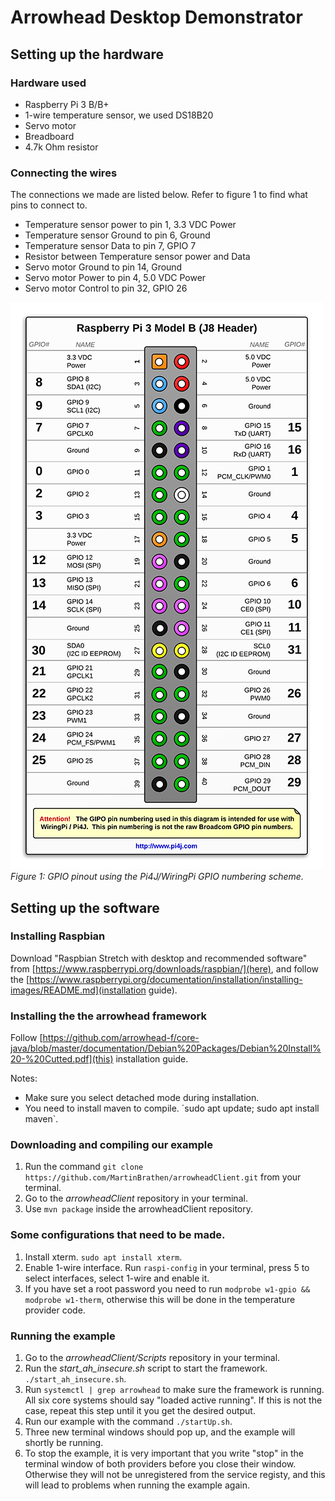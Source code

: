 # Arrowhead Desktop Demonstrator

## Setting up the hardware

### Hardware used

- Raspberry Pi 3 B/B+
- 1-wire temperature sensor, we used DS18B20
- Servo motor
- Breadboard
- 4.7k Ohm resistor

### Connecting the wires

The connections we made are listed below. Refer to figure 1 to find what pins to connect to.

- Temperature sensor power to pin 1, 3.3 VDC Power
- Temperature sensor Ground to pin 6, Ground
- Temperature sensor Data to pin 7, GPIO 7
- Resistor between Temperature sensor power and Data
- Servo motor Ground to pin 14, Ground
- Servo motor Power to pin 4, 5.0 VDC Power
- Servo motor Control to pin 32, GPIO 26

![Authorization_crosscheck](Images/j8header-3b.png)
*Figure 1: GPIO pinout using the Pi4J/WiringPi GPIO numbering scheme.*

## Setting up the software

### Installing Raspbian

Download "Raspbian Stretch with desktop and recommended software" from [https://www.raspberrypi.org/downloads/raspbian/](here), and follow the [https://www.raspberrypi.org/documentation/installation/installing-images/README.md](installation guide).

### Installing the the arrowhead framework

Follow [https://github.com/arrowhead-f/core-java/blob/master/documentation/Debian%20Packages/Debian%20Install%20-%20Cutted.pdf](this) installation guide.

Notes:
- Make sure you select detached mode during installation.
- You need to install maven to compile. ´sudo apt update; sudo apt install maven`.

### Downloading and compiling our example

1. Run the command `git clone https://github.com/MartinBrathen/arrowheadClient.git` from your terminal.
2. Go to the *arrowheadClient* repository in your terminal.
3. Use `mvn package` inside the arrowheadClient repository.

### Some configurations that need to be made.

1. Install xterm. `sudo apt install xterm`.
2. Enable 1-wire interface. Run `raspi-config` in your terminal, press 5 to select interfaces, select 1-wire and enable it.
3. If you have set a root password you need to run `modprobe w1-gpio && modprobe w1-therm`, otherwise this will be done in the temperature provider code.

### Running the example

1. Go to the *arrowheadClient/Scripts* repository in your terminal.
2. Run the *start_ah_insecure.sh* script to start the framework. `./start_ah_insecure.sh`.
3. Run `systemctl | grep arrowhead` to make sure the framework is running. All six core systems should say "loaded active running". If this is not the case, repeat this step until it you get the desired output.
4. Run our example with the command `./startUp.sh`.
5. Three new terminal windows should pop up, and the example will shortly be running.
6. To stop the example, it is very important that you write "stop" in the terminal window of both providers before you close their window. Otherwise they will not be unregistered from the service registy, and this will lead to problems when running the example again.
